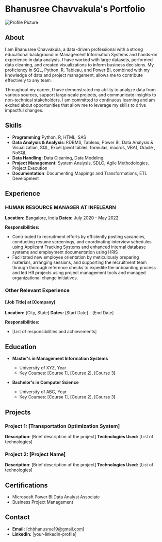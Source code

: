 # Bhanusree Chavvakula's Portfolio

![Profile Picture]("C:\Users\19012\Downloads\BEEF4099-C7FC-4E95-B0D4-DC2AAD722539.jpeg".jpg)

## About

I am Bhanusree Chavvakula, a data-driven professional with a strong educational background in Management Information Systems and hands-on experience in data analysis. I have worked with large datasets, performed data cleaning, and created visualizations to inform business decisions. My proficiency in SQL, Python, R, Tableau, and Power BI, combined with my knowledge of data and project management, allows me to contribute effectively to any team.

Throughout my career, I have demonstrated my ability to analyze data from various sources, support large-scale projects, and communicate insights to non-technical stakeholders. I am committed to continuous learning and am excited about opportunities that allow me to leverage my skills to drive impactful changes.

## Skills

- **Programming**:Python, R, HTML, SAS
- **Data Analysis & Analysis**: RDBMS, Tableau, Power BI, Data Analysis & Visualization, SQL, Excel (pivot tables, formulas, macros, VBA), Oracle , NoSQL 
- **Data Handling**: Data Cleaning, Data Modeling
- **Project Management**:  System Analysis, SDLC, Agile Methodologies, Project Execution
- **Documentation**: Documenting Mappings and Transformations, ETL Development


## Experience

### HUMAN RESOURCE MANAGER AT INFELEARN
**Location:** Bangalore, India
**Dates:** July 2020 – May 2022                                                              

**Responsibilities:**
- Contributed to recruitment efforts by efficiently posting vacancies, conducting resume screenings, and coordinating interview schedules using Applicant Tracking Systems and enhanced internal database systems and employment documentation using HRIS
- Facilitated new employee orientation by meticulously preparing materials, arranging sessions, and supporting the recruitment team through thorough reference checks to expedite the onboarding process and led HR projects using project management tools and managed organizational change initiatives.



### Other Relevant Experience

#### [Job Title] at [Company]
**Location:** [City, State]
**Dates:** [Start Date] - [End Date]

**Responsibilities:**
- [List of responsibilities and achievements]

## Education

- **Master's in Management Information Systems**
  - University of XYZ, Year
  - Key Courses: [Course 1], [Course 2], [Course 3]

- **Bachelor's in Computer Science**
  - University of ABC, Year
  - Key Courses: [Course 1], [Course 2], [Course 3]

## Projects

### Project 1: [Transportation Optimization System]
**Description:** [Brief description of the project]
**Technologies Used:** [List of technologies]

### Project 2: [Project Name]
**Description:** [Brief description of the project]
**Technologies Used:** [List of technologies]

## Certifications

- Micrososft Power BI Data Analyst Associate
- Business Project Management 

## Contact

- **Email:** [chbhanusree19@gmail.com]
- **LinkedIn:** [your-linkedin-profile]



